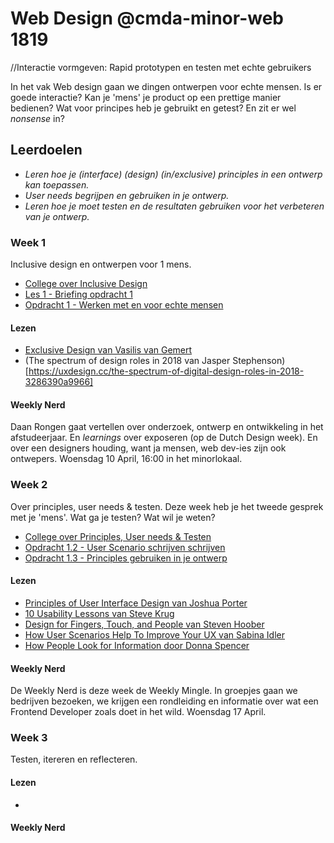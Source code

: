 # Web Design @cmda-minor-web 1819
//Interactie vormgeven: Rapid prototypen en testen met echte gebruikers




In het vak Web design gaan we dingen ontwerpen voor echte mensen. Is er goede interactie? Kan je 'mens' je product op een prettige manier bedienen? Wat voor principes heb je gebruikt en getest? En zit er wel _nonsense_ in?





## Leerdoelen
- _Leren hoe je (interface) (design) (in/exclusive) principles in een ontwerp kan toepassen._
- _User needs begrijpen en gebruiken in je ontwerp._
- _Leren hoe je moet testen en de resultaten gebruiken voor het verbeteren van je ontwerp._




### Week 1
Inclusive design en ontwerpen voor 1 mens.
- [College over Inclusive Design](https://drive.google.com/open?id=1wGhSJ0sYZw2f7PhiyI9d12aW4nfvkt47)
- [Les 1 - Briefing opdracht 1](https://docs.google.com/presentation/d/1-DU6Nj_N-inT4CGFh_sHZN4RA0XEVkow1qSPF14Ltog/edit?usp=sharing)
- [Opdracht 1 - Werken met en voor echte mensen](Opdracht1.md)


#### Lezen
- [Exclusive Design van Vasilis van Gemert](https://exclusive-design.vasilis.nl/)
- (The spectrum of design roles in 2018
van Jasper Stephenson)[https://uxdesign.cc/the-spectrum-of-digital-design-roles-in-2018-3286390a9966]




#### Weekly Nerd
Daan Rongen gaat vertellen over onderzoek, ontwerp en ontwikkeling in het afstudeerjaar. En _learnings_ over exposeren (op de Dutch Design week). En over een designers houding, want ja mensen, web dev-ies zijn ook ontwepers.  Woensdag 10 April, 16:00 in het minorlokaal.



### Week 2
Over principles, user needs & testen. Deze week heb je het tweede gesprek met je 'mens'. Wat ga je testen? Wat wil je weten?

- [College over Principles, User needs & Testen](https://docs.google.com/presentation/d/13cYkzwAmlMyh4UcO94kMYMKe7GHQGm-OWxVs1wFarPI/edit?usp=sharing)
- [Opdracht 1.2 - User Scenario schrijven schrijven](https://docs.google.com/presentation/d/13cYkzwAmlMyh4UcO94kMYMKe7GHQGm-OWxVs1wFarPI/edit#slide=id.g510bb03d2a_0_591d)
- [Opdracht 1.3 - Principles gebruiken in je ontwerp ](https://docs.google.com/presentation/d/13cYkzwAmlMyh4UcO94kMYMKe7GHQGm-OWxVs1wFarPI/edit#slide=id.g510bb03d2a_0_597)

#### Lezen
- [Principles of User Interface Design van Joshua Porter](http://bokardo.com/principles-of-user-interface-design/)
-  [10 Usability Lessons van Steve Krug](https://www.uxbooth.com/articles/10-usability-lessons-from-steve-krugs-dont-make-me-think/)
- [Design for Fingers, Touch, and People van Steven Hoober](https://www.uxmatters.com/mt/archives/2017/03/design-for-fingers-touch-and-people-part-1.php)
- [How User Scenarios Help To Improve Your UX van Sabina Idler](https://usabilla.com/blog/how-user-scenarios-help-to-improve-your-ux/)
- [How People Look for Information door Donna Spencer](https://moodle.cmd.hva.nl/pluginfile.php/49531/mod_resource/content/0/How%20people%20look%20for%20information.pdf)


#### Weekly Nerd
De Weekly Nerd is deze week de Weekly Mingle. In groepjes gaan we bedrijven bezoeken, we krijgen een rondleiding en informatie over wat een Frontend Developer zoals doet in het wild. Woensdag 17 April.





### Week 3
Testen, itereren en reflecteren.


#### Lezen
- []()


#### Weekly Nerd
